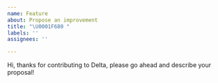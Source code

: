 ```yaml
---
name: Feature
about: Propose an improvement
title: "\U0001F680 "
labels: ''
assignees: ''

---
```


Hi, thanks for contributing to Delta, please go ahead and describe your proposal!
